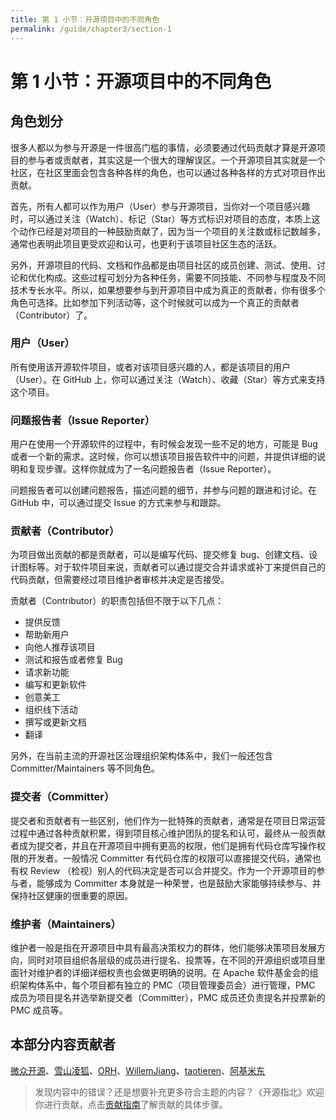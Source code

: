 ```yaml
---
title: 第 1 小节：开源项目中的不同角色
permalink: /guide/chapter3/section-1
---
```


# 第 1 小节：开源项目中的不同角色

## 角色划分

很多人都以为参与开源是一件很高门槛的事情，必须要通过代码贡献才算是开源项目的参与者或贡献者，其实这是一个很大的理解误区。一个开源项目其实就是一个社区，在社区里面会包含各种各样的角色，也可以通过各种各样的方式对项目作出贡献。

首先，所有人都可以作为用户（User）参与开源项目，当你对一个项目感兴趣时，可以通过关注（Watch）、标记（Star）等方式标识对项目的态度，本质上这个动作已经是对项目的一种鼓励贡献了，因为当一个项目的关注数或标记数越多，通常也表明此项目更受欢迎和认可，也更利于该项目社区生态的活跃。

另外，开源项目的代码、文档和作品都是由项目社区的成员创建、测试、使用、讨论和优化构成。这些过程可划分为各种任务，需要不同技能、不同参与程度及不同技术专长水平。所以，如果想要参与到开源项目中成为真正的贡献者，你有很多个角色可选择。比如参加下列活动等，这个时候就可以成为一个真正的贡献者（Contributor）了。

### 用户（User）

所有使用该开源软件项目，或者对该项目感兴趣的人，都是该项目的用户（User）。在 GitHub 上，你可以通过关注（Watch）、收藏（Star）等方式来支持这个项目。

### 问题报告者（Issue Reporter）

用户在使用一个开源软件的过程中，有时候会发现一些不足的地方，可能是 Bug 或者一个新的需求。这时候，你可以想该项目报告软件中的问题，并提供详细的说明和复现步骤。这样你就成为了一名问题报告者（Issue Reporter）。

问题报告者可以创建问题报告，描述问题的细节，并参与问题的跟进和讨论。在 GitHub 中，可以通过提交 Issue 的方式来参与和跟踪。

### 贡献者（Contributor）

为项目做出贡献的都是贡献者，可以是编写代码、提交修复 bug、创建文档、设计图标等。对于软件项目来说，贡献者可以通过提交合并请求或补丁来提供自己的代码贡献，但需要经过项目维护者审核并决定是否接受。

贡献者（Contributor）的职责包括但不限于以下几点：

- 提供反馈
- 帮助新用户
- 向他人推荐该项目
- 测试和报告或者修复 Bug
- 请求新功能
- 编写和更新软件
- 创意美工
- 组织线下活动
- 撰写或更新文档
- 翻译

另外，在当前主流的开源社区治理组织架构体系中，我们一般还包含 Committer/Maintainers 等不同角色。

### 提交者（Committer）

提交者和贡献者有一些区别，他们作为一批特殊的贡献者，通常是在项目日常运营过程中通过各种贡献积累，得到项目核心维护团队的提名和认可，最终从一般贡献者成为提交者，并且在开源项目中拥有更高的权限，他们是拥有代码仓库写操作权限的开发者。一般情况 Committer 有代码仓库的权限可以直接提交代码，通常也有权 Review （检视）别人的代码决定是否可以合并提交。作为一个开源项目的参与者，能够成为 Committer 本身就是一种荣誉，也是鼓励大家能够持续参与、并保持社区健康的很重要的原因。

### 维护者（Maintainers）

维护者一般是指在开源项目中具有最高决策权力的群体，他们能够决策项目发展方向，同时对项目组织各层级的成员进行提名、投票等，在不同的开源组织或项目里面针对维护者的详细详细权责也会做更明确的说明。在 Apache 软件基金会的组织架构体系中，每个项目都有独立的 PMC（项目管理委员会）进行管理，PMC 成员为项目提名并选举新提交者（Committer），PMC 成员还负责提名并投票新的 PMC 成员等。

## 本部分内容贡献者

[微众开源](https://gitee.com/ivan185682649)、[雪山凌狐](https://gitee.com/xueshanlinghu)、[ORH](https://gitee.com/orh)、[WillemJiang](https://gitee.com/willemjiang)、[taotieren](https://gitee.com/taotieren)、[阿基米东](https://gitee.com/luhuadong)

> 发现内容中的错误？还是想要补充更多符合主题的内容？《开源指北》欢迎你进行贡献，点击[贡献指南](./../贡献指南.md)了解贡献的具体步骤。